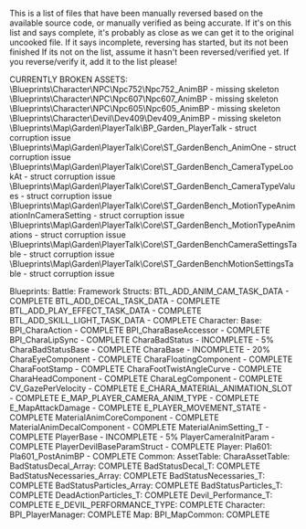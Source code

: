 This is a list of files that have been manually reversed based on the available source code, or manually verified as being accurate.
If it's on this list and says complete, it's probably as close as we can get it to the original uncooked file.
If it says incomplete, reversing has started, but its not been finished
If its not on the list, assume it hasn't been reversed/verified yet. If you reverse/verify it, add it to the list please!

CURRENTLY BROKEN ASSETS:
\Blueprints\Character\NPC\Npc752\Npc752_AnimBP - missing skeleton
\Blueprints\Character\NPC\Npc607\Npc607_AnimBP - missing skeleton
\Blueprints\Character\NPC\Npc605\Npc605_AnimBP - missing skeleton
\Blueprints\Character\Devil\Dev409\Dev409_AnimBP - missing skeleton
\Blueprints\Map\Garden\PlayerTalk\BP_Garden_PlayerTalk - struct corruption issue
\Blueprints\Map\Garden\PlayerTalk\Core\ST_GardenBench_AnimOne - struct corruption issue
\Blueprints\Map\Garden\PlayerTalk\Core\ST_GardenBench_CameraTypeLookAt - struct corruption issue
\Blueprints\Map\Garden\PlayerTalk\Core\ST_GardenBench_CameraTypeValues - struct corruption issue
\Blueprints\Map\Garden\PlayerTalk\Core\ST_GardenBench_MotionTypeAnimationInCameraSetting - struct corruption issue
\Blueprints\Map\Garden\PlayerTalk\Core\ST_GardenBench_MotionTypeAnimations - struct corruption issue
\Blueprints\Map\Garden\PlayerTalk\Core\ST_GardenBenchCameraSettingsTable - struct corruption issue
\Blueprints\Map\Garden\PlayerTalk\Core\ST_GardenBenchMotionSettingsTable - struct corruption issue


Blueprints:
	Battle:
		Framework
			Structs:
				BTL_ADD_ANIM_CAM_TASK_DATA - COMPLETE
				BTL_ADD_DECAL_TASK_DATA - COMPLETE
				BTL_ADD_PLAY_EFFECT_TASK_DATA - COMPLETE
				BTL_ADD_SKILL_LIGHT_TASK_DATA - COMPLETE
	Character:
		Base:
			BPI_CharaAction - COMPLETE
			BPI_CharaBaseAccessor - COMPLETE
			BPI_CharaLipSync - COMPLETE
			CharaBadStatus - INCOMPLETE - 5%
			CharaBadStatusBase - COMPLETE
			CharaBase - INCOMPLETE - 20%
			CharaEyeComponent - COMPLETE
			CharaFloatingComponent - COMPLETE
			CharaFootStamp - COMPLETE
			CharaFootTwistAngleCurve - COMPLETE
			CharaHeadComponent - COMPLETE
			CharaLegComponent - COMPLETE
			CV_GazePerVelocity - COMPLETE
			E_CHARA_MATERIAL_ANIMATION_SLOT - COMPLETE
			E_MAP_PLAYER_CAMERA_ANIM_TYPE - COMPLETE
			E_MapAttackDamage - COMPLETE
			E_PLAYER_MOVEMENT_STATE - COMPLETE
			MaterialAnimCoreComponent - COMPLETE
			MaterialAnimDecalComponent - COMPLETE
			MaterialAnimSetting_T - COMPLETE
			PlayerBase - INCOMPLETE - 5%
			PlayerCameraInitParam - COMPLETE
			PlayerDevilBaseParamStruct - COMPLETE
		Player:
			Pla601:
				Pla601_PostAnimBP - COMPLETE
	Common:
		AssetTable:
			CharaAssetTable:
				BadStatusDecal_Array: COMPLETE
				BadStatusDecal_T: COMPLETE
				BadStatusNecessaries_Array: COMPLETE
				BadStatusNecessaries_T: COMPLETE
				BadStatusParticles_Array: COMPLETE
				BadStatusParticles_T: COMPLETE
				DeadActionParticles_T: COMPLETE
				Devil_Performance_T: COMPLETE
				E_DEVIL_PERFORMANCE_TYPE: COMPLETE
		Character:
			BPI_PlayerManager: COMPLETE
	Map:
		BPI_MapCommon: COMPLETE
		